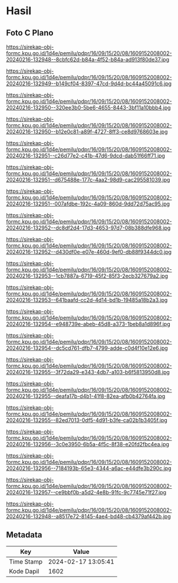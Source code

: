 # Hasil

## Foto C Plano

https://sirekap-obj-formc.kpu.go.id/1d4e/pemilu/pdpr/16/09/15/20/08/1609152008002-20240216-132948--8cbfc62d-b84a-4f52-b84a-ad913f80de37.jpg

https://sirekap-obj-formc.kpu.go.id/1d4e/pemilu/pdpr/16/09/15/20/08/1609152008002-20240216-132949--b149cf04-8397-47cd-9d4d-bc44a45091c6.jpg

https://sirekap-obj-formc.kpu.go.id/1d4e/pemilu/pdpr/16/09/15/20/08/1609152008002-20240216-132950--320ee3b0-5be6-4655-8443-3bf11a10bbb4.jpg

https://sirekap-obj-formc.kpu.go.id/1d4e/pemilu/pdpr/16/09/15/20/08/1609152008002-20240216-132950--b12e0c81-a89f-4727-8ff3-ce8d9768603e.jpg

https://sirekap-obj-formc.kpu.go.id/1d4e/pemilu/pdpr/16/09/15/20/08/1609152008002-20240216-132951--c26d77e2-c41b-47d6-9dcd-dab51f66ff71.jpg

https://sirekap-obj-formc.kpu.go.id/1d4e/pemilu/pdpr/16/09/15/20/08/1609152008002-20240216-132951--d675488e-177c-4aa2-98d9-cac295581039.jpg

https://sirekap-obj-formc.kpu.go.id/1d4e/pemilu/pdpr/16/09/15/20/08/1609152008002-20240216-132951--007afdbe-192c-4a09-860d-9dd72d75ac95.jpg

https://sirekap-obj-formc.kpu.go.id/1d4e/pemilu/pdpr/16/09/15/20/08/1609152008002-20240216-132952--dc8df2d4-17d3-4653-97d7-08b388dfe968.jpg

https://sirekap-obj-formc.kpu.go.id/1d4e/pemilu/pdpr/16/09/15/20/08/1609152008002-20240216-132952--d430df0e-e07e-460d-9ef0-db88f9344dc0.jpg

https://sirekap-obj-formc.kpu.go.id/1d4e/pemilu/pdpr/16/09/15/20/08/1609152008002-20240216-132953--1cb7887a-6719-45f2-85f3-2ecb327679a2.jpg

https://sirekap-obj-formc.kpu.go.id/1d4e/pemilu/pdpr/16/09/15/20/08/1609152008002-20240216-132953--641baafd-cc2d-4d14-bd1b-19485a18b2a3.jpg

https://sirekap-obj-formc.kpu.go.id/1d4e/pemilu/pdpr/16/09/15/20/08/1609152008002-20240216-132954--e948739e-abeb-45d8-a373-1beb8a1d896f.jpg

https://sirekap-obj-formc.kpu.go.id/1d4e/pemilu/pdpr/16/09/15/20/08/1609152008002-20240216-132954--dc5cd761-dfb7-4799-adde-c0d4f10e12e6.jpg

https://sirekap-obj-formc.kpu.go.id/1d4e/pemilu/pdpr/16/09/15/20/08/1609152008002-20240216-132955--3f72da29-e343-4db7-a103-b6f5813950d8.jpg

https://sirekap-obj-formc.kpu.go.id/1d4e/pemilu/pdpr/16/09/15/20/08/1609152008002-20240216-132955--deafa17b-d4b1-41f8-82ea-afb0b42764fa.jpg

https://sirekap-obj-formc.kpu.go.id/1d4e/pemilu/pdpr/16/09/15/20/08/1609152008002-20240216-132955--82ed7013-0df5-4d91-b3fe-ca02b1b3405f.jpg

https://sirekap-obj-formc.kpu.go.id/1d4e/pemilu/pdpr/16/09/15/20/08/1609152008002-20240216-132956--3c0e3950-6b5a-4f5c-8f38-e20fd2fbc4ea.jpg

https://sirekap-obj-formc.kpu.go.id/1d4e/pemilu/pdpr/16/09/15/20/08/1609152008002-20240216-132956--7184193b-65e3-4344-a6ac-e44dfe3b290c.jpg

https://sirekap-obj-formc.kpu.go.id/1d4e/pemilu/pdpr/16/09/15/20/08/1609152008002-20240216-132957--ce9bbf0b-a5d2-4e8b-91fc-9c7745e71f27.jpg

https://sirekap-obj-formc.kpu.go.id/1d4e/pemilu/pdpr/16/09/15/20/08/1609152008002-20240216-132948--a8517e72-8145-4ae4-bd48-cb4379af442b.jpg


## Metadata

| Key        | Value               |
| ---------- | ------------------- |
| Time Stamp | 2024-02-17 13:05:41 |
| Kode Dapil | 1602                |



